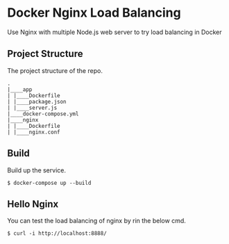# Docker Nginx Load Balancing
Use Nginx with multiple Node.js web server to try load balancing in Docker

## Project Structure
The project structure of the repo.
```
.
|____app
| |____Dockerfile
| |____package.json
| |____server.js
|____docker-compose.yml
|____nginx
| |____Dockerfile
| |____nginx.conf
```

## Build
Build up the service.
```
$ docker-compose up --build
```

## Hello Nginx
You can test the load balancing of nginx by rin the below cmd.
```
$ curl -i http://localhost:8888/
```
